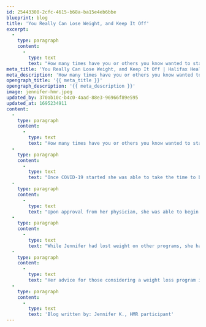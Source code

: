 ```yaml
---
id: 25443308-2cfc-4615-b68a-ba15e4eb6bbe
blueprint: blog
title: 'You Really Can Lose Weight, and Keep It Off'
excerpt:
  -
    type: paragraph
    content:
      -
        type: text
        text: "How many times have you or others you know wanted to start a weight loss program, but you couldn’t afford the plan or you couldn’t afford the time?\_ Jennifer felt the same way.\_ She had heard about the HMR weight-loss program offered at Halifax Health but she had young children who kept her busy.\_ She had tried other programs but wasn’t learning how to keep the weight off once she lost it."
meta_title: 'You Really Can Lose Weight, and Keep It Off | Halifax Health'
meta_description: 'How many times have you or others you know wanted to start a weight loss program, but you couldn’t afford the plan or you couldn’t afford the time?'
opengraph_title: '{{ meta_title }}'
opengraph_description: '{{ meta_description }}'
image: jennifer-hmr.jpeg
updated_by: 370ab10c-b4c0-4aad-88e3-96966f89e595
updated_at: 1695234911
content:
  -
    type: paragraph
    content:
      -
        type: text
        text: "How many times have you or others you know wanted to start a weight loss program, but you couldn’t afford the plan or you couldn’t afford the time?\_ Jennifer felt the same way.\_ She had heard about the HMR weight-loss program offered at Halifax Health but she had young children who kept her busy.\_ She had tried other programs but wasn’t learning how to keep the weight off once she lost it."
  -
    type: paragraph
    content:
      -
        type: text
        text: "Once COVID-19 started she was able to take the time to begin HMR, which is ranked as one of the Best Fast Weight-Loss Diets by U.S. News & World Report for 7 years in a row.\_ At first, she started the at-home program with 1 meal, 3 shakes and fruits & vegetables along with exercise.\_ “I lost 25 pounds in 4 months and was amazed at the progress,” said Jennifer."
  -
    type: paragraph
    content:
      -
        type: text
        text: "Upon approval from her physician, she was able to begin the 5+5 program with HMR which included 5 meals or shakes and at least 5 fruits or vegetables.\_ Jennifer also started weekly support classes and worked with an exercise physiologist in the Halifax Health – Wellness Center.\_ She began walking and wearing an Apple fitness watch, and little by little she started running.\_"
  -
    type: paragraph
    content:
      -
        type: text
        text: "While Jennifer had lost weight on other programs, she hadn’t learned how to keep it off.\_ “This program gave me structure, and I learned how to say “no” to foods that were not healthy for me,” said Jennifer. “HMR doesn’t tell you your goals, you decide how much you want to commit to.\_ My goal was to weigh 180 pounds, and in 13 months I have lost 110 pounds surpassing that goal.”"
  -
    type: paragraph
    content:
      -
        type: text
        text: "Her advice for those considering a weight loss program is to learn about the HMR program at Halifax Health – Wellness Center.\_ Having accountability in her Facebook and Support groups helped keep her motivated.\_ “It’s so easy to put off losing weight.\_ It makes me sad to think about what I missed when I was unhappy with myself.\_ Before I was always the one in the back of a group photo, now I’m happy to be seen!”"
  -
    type: paragraph
    content:
      -
        type: text
        text: 'Blog written by: Jennifer K., HMR participant'
---
```

